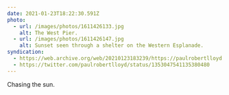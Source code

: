 ```yaml
---
date: 2021-01-23T18:22:30.591Z
photo:
  - url: /images/photos/1611426133.jpg
    alt: The West Pier.
  - url: /images/photos/1611426147.jpg
    alt: Sunset seen through a shelter on the Western Esplanade.
syndication:
  - https://web.archive.org/web/20210123183239/https://paulrobertlloyd.com/photos/1611426150/
  - https://twitter.com/paulrobertlloyd/status/1353047541135380480
---
```

Chasing the sun.
